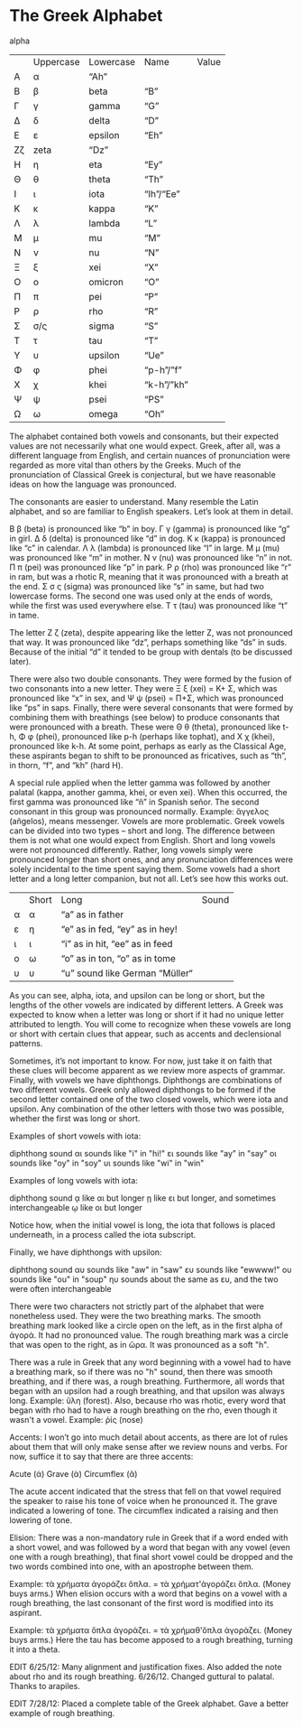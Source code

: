 # The Greek Alphabet

<table>
	<th><td>Uppercase</td><td>Lowercase</td><td>Name</td><td>Value</td></th>
	<tr><td>Α</td><td>α</td>alpha<td>“Ah”</td></tr>
	<tr><td>Β</td><td>β</td><td>beta</td><td>“B”</td></tr>
	<tr><td>Γ</td><td>γ</td><td>gamma</td><td>“G”</td></tr>
	<tr><td>Δ</td><td>δ</td><td>delta</td><td>“D”</td></tr>
	<tr><td>Ε</td><td>ε</td><td>epsilon</td><td>“Eh”</td></tr>
	<tr><td>Ζζ</td><td>zeta</td><td>“Dz”</td></tr>
	<tr><td>Η</td><td>η</td><td>eta</td><td>“Ey”</td></tr>
	<tr><td>Θ</td><td>θ</td><td>theta</td><td>“Th”</td></tr>
	<tr><td>Ι</td><td>ι</td><td>iota</td><td>“Ih”/“Ee”</td></tr>
	<tr><td>Κ</td><td>κ</td><td>kappa</td><td>“K”</td></tr>
	<tr><td>Λ</td><td>λ</td><td>lambda</td><td>“L”</td></tr>
	<tr><td>Μ</td><td>μ</td><td>mu</td><td>“M”</td></tr>
	<tr><td>Ν</td><td>ν</td><td>nu</td><td>“N”</td></tr>
	<tr><td>Ξ</td><td>ξ</td><td>xei</td><td>“X”</td></tr>
	<tr><td>Ο</td><td>ο</td><td>omicron</td><td>“O”</td></tr>
	<tr><td>Π</td><td>π</td><td>pei</td><td>“P”</td></tr>
	<tr><td>Ρ</td><td>ρ</td><td>rho</td><td>“R”</td></tr>
	<tr><td>Σ</td><td>σ/ς</td><td>sigma</td><td>“S”</td></tr>
	<tr><td>Τ</td><td>τ</td><td>tau</td><td>“T”</td></tr>
	<tr><td>Υ</td><td>υ</td><td>upsilon</td><td>“Ue”</td></tr>
	<tr><td>Φ</td><td>φ</td><td>phei</td><td>“p-h”/”f”</td></tr>
	<tr><td>Χ</td><td>χ</td><td>khei</td><td>“k-h”/”kh”</td></tr>
	<tr><td>Ψ</td><td>ψ</td><td>psei</td><td>“PS”</td></tr>
	<tr><td>Ω</td><td>ω</td><td>omega</td><td>“Oh”</td></tr>
</table>

The alphabet contained both vowels and consonants, but their expected values are not necessarily what one would expect. Greek, after all, was a different language from English, and certain nuances of pronunciation were regarded as more vital than others by the Greeks. Much of the pronunciation of Classical Greek is conjectural, but we have reasonable ideas on how the language was pronounced.

The consonants are easier to understand. Many resemble the Latin alphabet, and so are familiar to English speakers. Let’s look at them in detail.

Β β (beta) is pronounced like “b” in boy. Γ γ (gamma) is pronounced like “g” in girl. Δ δ (delta) is pronounced like “d” in dog. Κ κ (kappa) is pronounced like “c” in calendar. Λ λ (lambda) is pronounced like “l” in large. Μ μ (mu) was pronounced like “m” in mother. Ν ν (nu) was pronounced like “n” in not. Π π (pei) was pronounced like “p” in park. Ρ ρ (rho) was pronounced like “r” in ram, but was a rhotic R, meaning that it was pronounced with a breath at the end. Σ σ ς (sigma) was pronounced like “s” in same, but had two lowercase forms. The second one was used only at the ends of words, while the first was used everywhere else. Τ τ (tau) was pronounced like “t” in tame.

The letter Ζ ζ (zeta), despite appearing like the letter Z, was not pronounced that way. It was pronounced like “dz”, perhaps something like “ds” in suds. Because of the initial “d” it tended to be group with dentals (to be discussed later).

There were also two double consonants. They were formed by the fusion of two consonants into a new letter. They were Ξ ξ (xei) = Κ+ Σ, which was pronounced like “x” in sex, and Ψ ψ (psei) = Π+Σ, which was pronounced like “ps” in saps.
Finally, there were several consonants that were formed by combining them with breathings (see below) to produce consonants that were pronounced with a breath. These were Θ θ (theta), pronounced like t-h, Φ φ (phei), pronounced like p-h (perhaps like tophat), and Χ χ (khei), pronounced like k-h. At some point, perhaps as early as the Classical Age, these aspirants began to shift to be pronounced as fricatives, such as “th”, in thorn, “f”, and “kh” (hard H).

A special rule applied when the letter gamma was followed by another palatal (kappa, another gamma, khei, or even xei). When this occurred, the first gamma was pronounced like “ñ” in Spanish señor. The second consonant in this group was pronounced normally. Example: ἄγγελος (añgelos), means messenger.
Vowels are more problematic. Greek vowels can be divided into two types – short and long. The difference between them is not what one would expect from English. Short and long vowels were not pronounced differently. Rather, long vowels simply were pronounced longer than short ones, and any pronunciation differences were solely incidental to the time spent saying them. Some vowels had a short letter and a long letter companion, but not all. Let’s see how this works out.

<table>
	<th><td>Short</td><td>Long</td><td>Sound</td></th>
	<tr><td>α</td><td>α</td><td>“a” as in father
	<tr><td>ε</td><td>η</td><td>“e” as in fed, “ey” as in hey!</td></tr>
	<tr><td>ι</td><td>ι</td><td>“i” as in hit, “ee” as in feed</td></tr>
	<tr><td>ο</td><td>ω</td><td>“o” as in ton, “o” as in tome</td></tr>
	<tr><td>υ</td><td>υ</td><td>“u” sound like German “Müller“</td></tr>
</table>

As you can see, alpha, iota, and upsilon can be long or short, but the lengths of the other vowels are indicated by different letters. A Greek was expected to know when a letter was long or short if it had no unique letter attributed to length. You will come to recognize when these vowels are long or short with certain clues that appear, such as accents and declensional patterns. 

Sometimes, it’s not important to know. For now, just take it on faith that these clues will become apparent as we review more aspects of grammar. Finally, with vowels we have diphthongs. Diphthongs are combinations of two different vowels. Greek only allowed diphthongs to be formed if the second letter contained one of the two closed vowels, which were iota and upsilon. Any combination of the other letters with those two was possible, whether the first was long or short.


Examples of short vowels with iota:

diphthong	sound
αι	sounds like "i" in "hi!"
ει	sounds like "ay" in "say"
οι	sounds like "oy" in "soy"
υι	sounds like "wi" in "win"

Examples of long vowels with iota:

diphthong	sound
ᾳ	like αι but longer
ῃ	like ει but longer, and sometimes interchangeable
ῳ	like οι but longer

Notice how, when the initial vowel is long, the iota that follows is placed underneath, in a process called the iota subscript.

Finally, we have diphthongs with upsilon:

diphthong	sound
αυ	sounds like "aw" in "saw"
ευ	sounds like "ewwww!"
ου	sounds like "ou" in "soup"
ηυ	sounds about the same as ευ, and the two were often interchangeable


There were two characters not strictly part of the alphabet that were nonetheless used. They were the two breathing marks. The smooth breathing mark looked like a circle open on the left, as in the first alpha of ἀγορά. It had no pronounced value. The rough breathing mark was a circle that was open to the right, as in ὥρα. It was pronounced as a soft "h". 

There was a rule in Greek that any word beginning with a vowel had to have a breathing mark, so if there was no "h" sound, then there was smooth breathing, and if there was, a rough breathing. Furthermore, all words that began with an upsilon had a rough breathing, and that upsilon was always long. Example: ὕλη (forest). Also, because rho was rhotic, every word that began with rho had to have a rough breathing on the rho, even though it wasn't a vowel. Example: ῥίς (nose)


Accents: I won’t go into much detail about accents, as there are lot of rules about them that will only make sense after we review nouns and verbs. For now, suffice it to say that there are three accents:

Acute (ά)
Grave (ὰ)
Circumflex (ᾶ)

The acute accent indicated that the stress that fell on that vowel required the speaker to raise his tone of voice when he pronounced it. The grave indicated a lowering of tone. The circumflex indicated a raising and then lowering of tone.

Elision: There was a non-mandatory rule in Greek that if a word ended with a short vowel, and was followed by a word that began with any vowel (even one with a rough breathing), that final short vowel could be dropped and the two words combined into one, with an apostrophe between them.

Example:
τὰ χρήματα ἀγοράζει ὅπλα. = τὰ χρήματ'ἀγοράζει ὅπλα. (Money buys arms.)
When elision occurs with a word that begins on a vowel with a rough breathing, the last consonant of the first word is modified into its aspirant.

Example:
τὰ χρήματα ὅπλα ἀγοράζει. = τὰ χρήμαθ'ὅπλα ἀγοράζει. (Money buys arms.)
Here the tau has become apposed to a rough breathing, turning it into a theta.

EDIT 6/25/12: Many alignment and justification fixes. Also added the note about rho and its rough breathing. 6/26/12. Changed guttural to palatal. Thanks to arapiles.

EDIT 7/28/12: Placed a complete table of the Greek alphabet. Gave a better example of rough breathing.